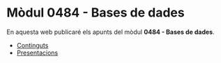 # Mòdul 0484 - Bases de dades

En aquesta web publicaré els apunts del mòdul **0484 - Bases de dades**.

- [Continguts](continguts.md)
- [Presentacions](https://jpardo20.github.io/0484-bases-de-dades-23/presentacions/index.html)

